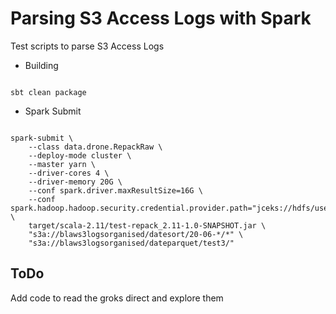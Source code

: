 # Parsing S3 Access Logs with Spark

Test scripts to parse S3 Access Logs


- Building

```{bash}

sbt clean package

```

- Spark Submit

```{bash}

spark-submit \
    --class data.drone.RepackRaw \
    --deploy-mode cluster \
    --master yarn \
    --driver-cores 4 \
    --driver-memory 20G \
    --conf spark.driver.maxResultSize=16G \
    --conf spark.hadoop.hadoop.security.credential.provider.path="jceks://hdfs/user/admin/awskeyfile.jceks" \
    target/scala-2.11/test-repack_2.11-1.0-SNAPSHOT.jar \
    "s3a://blaws3logsorganised/datesort/20-06-*/*" \
    "s3a://blaws3logsorganised/dateparquet/test3/"

```


## ToDo 

Add code to read the groks direct and explore them

